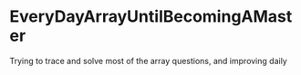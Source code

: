# EveryDayArrayUntilBecomingAMaster
Trying to trace and solve most of the array questions, and improving daily
